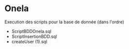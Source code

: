 # Onela

Execution des scripts pour la base de donnée (dans l'ordre)
- ScriptBDDOnela.sql
- ScriptInsertionBDD.sql
- createUser (1).sql
